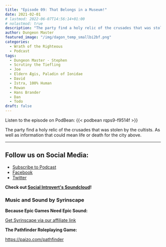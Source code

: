 ```yaml
---
title: "Episode 09: That Belongs in a Museum!"
date: 2021-02-01
# lastmod: 2022-06-07T14:56:14+01:00
# nolastmod: true
description: "The party find a holy relic of the crusades that was stolen by the cultists. As well as information that could mean life or death for the city above."
author: Dungeon Master
featured_image: "/img/dagon_temp_smallbi2bf.png"
categories:
  - Wrath of the Righteous
  - Podcast
tags:
  - Dungeon Master - Stephen
  - Scrutiny the Tiefling 
  - Joe 
  - Eldern Ægis, Paladin of Ionidae 
  - David
  - Istra, 100% Human
  - Rowan
  - Hans Brander
  - Dan
  - Todo
draft: false
---
```


Listen to the episode on PodBean:
{{< podbean rqps9-f9514f >}}

The party find a holy relic of the crusades that was stolen by the cultists. As well as information that could mean life or death for the city above.

--------------------------
## Follow us on Social Media: 
- [Subscribe to Podcast](https://feed.podbean.com/dragonsnotincluded/feed.xml)
- [Facebook](https://www.facebook.com/Dragons-Not-Included-Podcast-103097024812637)
- [Twitter](https://twitter.com/PodcastDragons)

**Check out [Social Introvert's Soundcloud]!**

### Music and Sound by Syrinscape

**Because Epic Games Need Epic Sound:**

[Get Syrinscape via our affiliate link]

**The Pathfinder Roleplaying Game:**

https://paizo.com/pathfinder

[Social Introvert's Soundcloud]: https://soundcloud.com/user-520878457
[Get Syrinscape via our affiliate link]: https://syrinscape.com/attributions/?id=527&id=17&id=1087